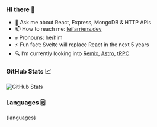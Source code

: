### Hi there 👋

- 💬 Ask me about React, Express, MongoDB & HTTP APIs
- 📫 How to reach me: [leifarriens.dev](https://leifarriens.dev)
- ✊ Pronouns: he/him
- ⚡ Fun fact: Svelte will replace React in the next 5 years
- 🔍 I’m currently looking into [Remix](https://remix.run), [Astro](https://astro.build), [tRPC](https://trpc.io/)

### GitHub Stats 📈

![GitHub Stats](https://github-readme-stats.vercel.app/api?username=leifarriens&amp;show_icons=true)

### Languages 🗒️

{languages}